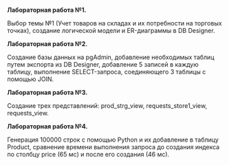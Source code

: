 **Лабораторная работа №1.**

Выбор темы №1 (Учет товаров на складах и их потребности на торговых точках), создание логической модели и ER-диаграммы в DB Designer.



**Лабораторная работа №2.**

Создание базы данных на pgAdmin, добавление необходимых таблиц путем экспорта из DB Designer, добавление 5 записей в каждую таблицу, выполнение SELECT-запроса, соединяющего 3 таблицы с помощью JOIN.


**Лабораторная работа №3.**

Создание трех представлений: prod_strg_view, requests_store1_view, requests_view.


**Лабораторная работа №4.**

Генерация 100000 строк с помощью Python и их добавление в таблицу Product, сравнение времени выполнения запроса до создания индекса по столбцу price (65 мс) и после его создания (46 мс).
